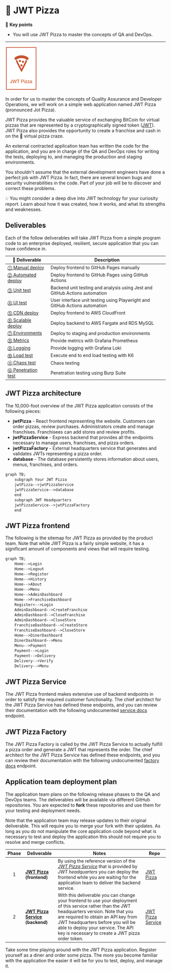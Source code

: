 # 🍕 JWT Pizza

🔑 **Key points**

- You will use JWT Pizza to master the concepts of QA and DevOps.

---

[![jwt pizza logo](jwt-pizza-logo.png)](https://pizza.cs329.click)

In order for us to master the concepts of Quality Assurance and Developer Operations, we will work on a simple web application named JWT Pizza (pronounced Jot Pizza).

JWT Pizza provides the valuable service of exchanging BitCoin for virtual pizzas that are represented by a cryptographically signed token ([JWT](https://jwt.io/introduction)). JWT Pizza also provides the opportunity to create a franchise and cash in on the 🍕 virtual pizza craze.

An external contracted application team has written the code for the application, and you are in charge of the QA and DevOps roles for writing the tests, deploying to, and managing the production and staging environments.

You shouldn't assume that the external development engineers have done a perfect job with JWT Pizza. In fact, there are several known bugs and security vulnerabilities in the code. Part of your job will be to discover and correct these problems.

💡 You might consider a deep dive into JWT technology for your curiosity report. Learn about how it was created, how it works, and what its strengths and weaknesses.

## Deliverables

Each of the follow deliverables will take JWT Pizza from a simple program code to an enterprise deployed, resilient, secure application that you can have confidence in.

| 🍕 Deliverable                                                                              | Description                                                                |
| ------------------------------------------------------------------------------------------- | -------------------------------------------------------------------------- |
| [⓵ Manual deploy](../deliverable1ManualDeploy/deliverable1ManualDeploy.md)                  | Deploy frontend to GitHub Pages manually                                   |
| [⓶ Automated deploy](../deliverable2AutomatedDeploy/deliverable2AutomatedDeploy.md)         | Deploy frontend to GitHub Pages using GitHub Actions                       |
| [⓷ Unit test](../deliverable3UnitTesting/deliverable3UnitTesting.md)                        | Backend unit testing and analysis using Jest and GitHub Actions automation |
| [⓸ UI test](../deliverable4UiTesting/deliverable4UiTesting.md)                              | User interface unit testing using Playwright and GitHub Actions automation |
| [⓹ CDN deploy](../deliverable5CdnDeploy/deliverable5CdnDeploy.md)                           | Deploy frontend to AWS CloudFront                                          |
| [⓺ Scalable deploy](../deliverable6ScalableDeploy/deliverable6ScalableDeploy.md)            | Deploy backend to AWS Fargate and RDS MySQL                                |
| [⓻ Environments](../deliverable7Environments/deliverable7Environments.md)                   | Deploy to staging and production environments                              |
| [⓼ Metrics](../deliverable8Metrics/deliverable8Metrics.md)                                  | Provide metrics with Grafana Prometheus                                    |
| [⓽ Logging](../deliverable9Logging/deliverable9Logging.md)                                  | Provide logging with Grafana Loki                                          |
| [⓾ Load test](../deliverable10LoadTesting/deliverable10LoadTesting.md)                      | Execute end to end load testing with K6                                    |
| [⑪ Chaos test](../deliverable11ChaosTesting/deliverable11ChaosTesting.md)                   | Chaos testing                                                              |
| [⑫ Penetration test](../deliverable12PenetrationTesting/deliverable12PenetrationTesting.md) | Penetration testing using Burp Suite                                       |

## JWT Pizza architecture

The 10,000-foot overview of the JWT Pizza application consists of the following pieces:

- **jwtPizza** - React frontend representing the website. Customers can order pizzas, review purchases. Administrators create and manage franchises. Franchisees can add stores and review profits.
- **jwtPizzaService** - Express backend that provides all the endpoints necessary to manage users, franchises, and pizza orders.
- **jwtPizzaFactory** - External headquarters service that generates and validates JWTs representing a pizza order.
- **database** - The database persistently stores information about users, menus, franchises, and orders.

```mermaid
graph TB;
    subgraph Your JWT Pizza
    jwtPizza-->jwtPizzaService
    jwtPizzaService-->database
    end
    subgraph JWT Headquarters
    jwtPizzaService-->jwtPizzaFactory
    end
```

## JWT Pizza frontend

The following is the sitemap for JWT Pizza as provided by the product team. Note that while JWT Pizza is a fairly simple website, it has a significant amount of components and views that will require testing.

```mermaid
graph TB;
    Home-->Login
    Home-->Logout
    Home-->Register
    Home-->History
    Home-->About
    Home-->Menu
    Home-->AdminDashboard
    Home-->FranchiseDashboard
    Register<-->Login
    AdminDashboard-->CreateFranchise
    AdminDashboard-->CloseFranchise
    AdminDashboard-->CloseStore
    FranchiseDashboard-->CreateStore
    FranchiseDashboard-->CloseStore
    Home-->DinerDashboard
    DinerDashboard-->Menu
    Menu-->Payment
    Payment-->Login
    Payment-->Delivery
    Delivery-->Verify
    Delivery-->Menu
```

## JWT Pizza Service

The JWT Pizza frontend makes extensive use of backend endpoints in order to satisfy the required customer functionality. The chief architect for the JWT Pizza Service has defined these endpoints, and you can review their documentation with the following undocumented [service docs](https://pizza.cs329.click/docs/service) endpoint.

## JWT Pizza Factory

The JWT Pizza Factory is called by the JWT Pizza Service to actually fulfill a pizza order and generate a JWT that represents the order. The chief architect for the JWT Pizza Service has defined these endpoints, and you can review their documentation with the following undocumented [factory docs](https://pizza-factory.cs329.click/api/docs/factory) endpoint.

## Application team deployment plan

The application team plans on the following release phases to the QA and DevOps teams. The deliverables will be available via different GitHub repositories. You are expected to **fork** these repositories and use them for your testing and deployment needs.

Note that the application team may release updates to their original deliverable. This will require you to merge your fork with their updates. As long as you do not manipulate the core application code beyond what is necessary to test and deploy the application this should not require you to resolve and merge conflicts.

| Phase | Deliverable                                     | Notes                                                                                                                                                                                                                                                                                                                 | Repo                                                                |
| :---: | ----------------------------------------------- | --------------------------------------------------------------------------------------------------------------------------------------------------------------------------------------------------------------------------------------------------------------------------------------------------------------------- | ------------------------------------------------------------------- |
|   1   | **[JWT Pizza](https://pizza.cs329.click) (frontend)**   | By using the reference version of the [_JWT Pizza Service_](https://pizza-service.cs329.click) that is provided by _JWT headquarters_ you can deploy the frontend while you are waiting for the application team to deliver the backend service.                                                                      | [JWT Pizza](https://github.com/devops329/jwt-pizza)                 |
|   2   | **[JWT Pizza Service](https://pizza-service.cs329.click) (backend)** | With this deliverable you can change your frontend to use your deployment of this service rather than the JWT headquarters version. Note that you are required to obtain an API key from JWT headquarters before you will be able to deploy your service. The API key is necessary to create a JWT pizza order token. | [JWT Pizza Service](https://github.com/devops329/jwt-pizza-service) |

Take some time playing around with the JWT Pizza application. Register yourself as a diner and order some pizza. The more you become familiar with the application the easier it will be for you to test, deploy, and manage it.
